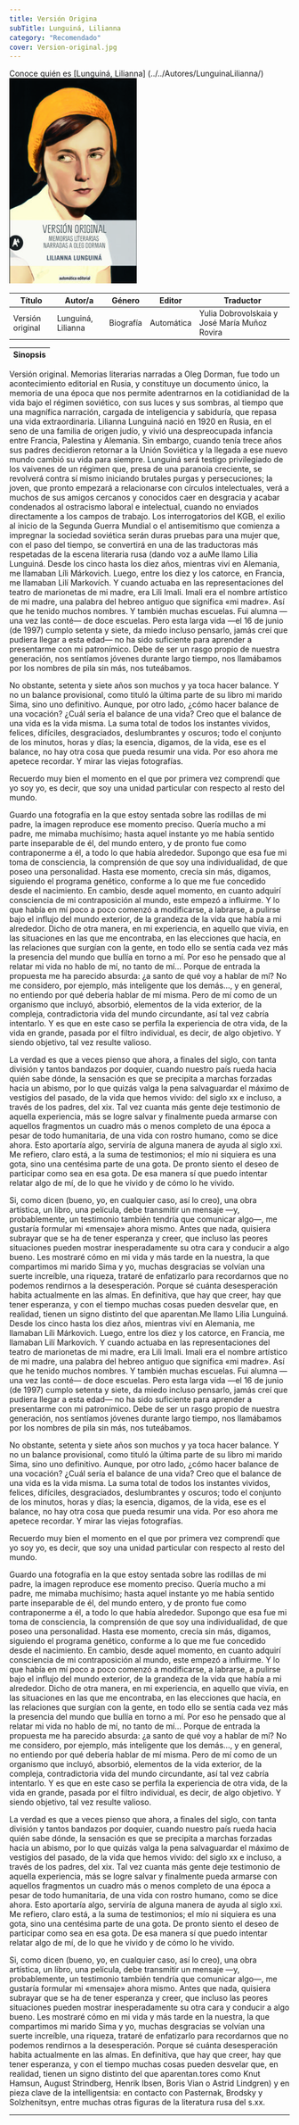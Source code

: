 ```yaml
---
title: Versión Origina
subTitle: Lunguiná, Lilianna
category: "Recomendado"
cover: Version-original.jpg
---
```

Conoce quién es [Lunguiná, Lilianna] (../../Autores/LunguinaLilianna/)
!["Imagen no encontrada"](Version-original.jpg)

Título | Autor/a | Género | Editor | Traductor |
------ | ------- | ------ | ------ | --------- |
Versión original  | Lunguiná, Lilianna | Biografía | Automática | Yulia Dobrovolskaia y José María Muñoz Rovira |

|Sinopsis|
|--------|
Versión original. Memorias literarias narradas a Oleg Dorman, fue todo un acontecimiento editorial en Rusia, y constituye un documento único, la memoria de una época que nos permite adentrarnos en la cotidianidad de la vida bajo el régimen soviético, con sus luces y sus sombras, al tiempo que una magnífica narración, cargada de inteligencia y sabiduría, que repasa una vida extraordinaria. Lilianna Lunguiná nació en 1920 en Rusia, en el seno de una familia de origen judío, y vivió una despreocupada infancia entre Francia, Palestina y Alemania. Sin embargo, cuando tenía trece años sus padres decidieron retornar a la Unión Soviética y la llegada a ese nuevo mundo cambió su vida para siempre. Lunguiná será testigo privilegiado de los vaivenes de un régimen que, presa de una paranoia creciente, se revolverá contra sí mismo iniciando brutales purgas y persecuciones; la joven, que pronto empezará a relacionarse con círculos intelectuales, verá a muchos de sus amigos cercanos y conocidos caer en desgracia y acabar condenados al ostracismo laboral e intelectual, cuando no enviados directamente a los campos de trabajo. Los interrogatorios del KGB, el exilio al inicio de la Segunda Guerra Mundial o el antisemitismo que comienza a impregnar la sociedad soviética serán duras pruebas para una mujer que, con el paso del tiempo, se convertirá en una de las traductoras más respetadas de la escena literaria rusa (dando voz a auMe llamo Lilia Lunguiná. Desde los cinco hasta los diez años, mientras viví en Alemania, me llamaban Líli Márkovich. Luego, entre los diez y los catorce, en Francia, me llamaban Lilí Markovích. Y cuando actuaba en las representaciones del teatro de marionetas de mi madre, era Lili Imali. Imali era el nombre artístico de mi madre, una palabra del hebreo antiguo que significa «mi madre». Así que he tenido muchos nombres. Y también muchas escuelas. Fui alumna —una vez las conté— de doce escuelas. Pero esta larga vida —el 16 de junio (de 1997) cumplo setenta y siete, da miedo incluso pensarlo, jamás creí que pudiera llegar a esta edad— no ha sido suficiente para aprender a presentarme con mi patronímico. Debe de ser un rasgo propio de nuestra generación, nos sentíamos jóvenes durante largo tiempo, nos llamábamos por los nombres de pila sin más, nos tuteábamos.

No obstante, setenta y siete años son muchos y ya toca hacer balance. Y no un balance provisional, como tituló la última parte de su libro mi marido Sima, sino uno definitivo. Aunque, por otro lado, ¿cómo hacer balance de una vocación? ¿Cuál sería el balance de una vida? Creo que el balance de una vida es la vida misma. La suma total de todos los instantes vividos, felices, difíciles, desgraciados, deslumbrantes y oscuros; todo el conjunto de los minutos, horas y días; la esencia, digamos, de la vida, ese es el balance, no hay otra cosa que pueda resumir una vida. Por eso ahora me apetece recordar. Y mirar las viejas fotografías.

Recuerdo muy bien el momento en el que por primera vez comprendí que yo soy yo, es decir, que soy una unidad particular con respecto al resto del mundo.

Guardo una fotografía en la que estoy sentada sobre las rodillas de mi padre, la imagen reproduce ese momento preciso. Quería mucho a mi padre, me mimaba muchísimo; hasta aquel instante yo me había sentido parte inseparable de él, del mundo entero, y de pronto fue como contraponerme a él, a todo lo que había alrededor. Supongo que esa fue mi toma de consciencia, la comprensión de que soy una individualidad, de que poseo una personalidad. Hasta ese momento, crecía sin más, digamos, siguiendo el programa genético, conforme a lo que me fue concedido desde el nacimiento. En cambio, desde aquel momento, en cuanto adquirí consciencia de mi contraposición al mundo, este empezó a influirme. Y lo que había en mí poco a poco comenzó a modificarse, a labrarse, a pulirse bajo el influjo del mundo exterior, de la grandeza de la vida que había a mi alrededor. Dicho de otra manera, en mi experiencia, en aquello que vivía, en las situaciones en las que me encontraba, en las elecciones que hacía, en las relaciones que surgían con la gente, en todo ello se sentía cada vez más la presencia del mundo que bullía en torno a mí. Por eso he pensado que al relatar mi vida no hablo de mí, no tanto de mí… Porque de entrada la propuesta me ha parecido absurda: ¿a santo de qué voy a hablar de mí? No me considero, por ejemplo, más inteligente que los demás…, y en general, no entiendo por qué debería hablar de mí misma. Pero de mí como de un organismo que incluyó, absorbió, elementos de la vida exterior, de la compleja, contradictoria vida del mundo circundante, así tal vez cabría intentarlo. Y es que en este caso se perfila la experiencia de otra vida, de la vida en grande, pasada por el filtro individual, es decir, de algo objetivo. Y siendo objetivo, tal vez resulte valioso.

La verdad es que a veces pienso que ahora, a finales del siglo, con tanta división y tantos bandazos por doquier, cuando nuestro país rueda hacia quién sabe dónde, la sensación es que se precipita a marchas forzadas hacia un abismo, por lo que quizás valga la pena salvaguardar el máximo de vestigios del pasado, de la vida que hemos vivido: del siglo xx e incluso, a través de los padres, del xix. Tal vez cuanta más gente deje testimonio de aquella experiencia, más se logre salvar y finalmente pueda armarse con aquellos fragmentos un cuadro más o menos completo de una época a pesar de todo humanitaria, de una vida con rostro humano, como se dice ahora. Esto aportaría algo, serviría de alguna manera de ayuda al siglo xxi. Me refiero, claro está, a la suma de testimonios; el mío ni siquiera es una gota, sino una centésima parte de una gota. De pronto siento el deseo de participar como sea en esa gota. De esa manera sí que puedo intentar relatar algo de mí, de lo que he vivido y de cómo lo he vivido.

Si, como dicen (bueno, yo, en cualquier caso, así lo creo), una obra artística, un libro, una película, debe transmitir un mensaje —y, probablemente, un testimonio también tendría que comunicar algo—, me gustaría formular mi «mensaje» ahora mismo. Antes que nada, quisiera subrayar que se ha de tener esperanza y creer, que incluso las peores situaciones pueden mostrar inesperadamente su otra cara y conducir a algo bueno. Les mostraré cómo en mi vida y más tarde en la nuestra, la que compartimos mi marido Sima y yo, muchas desgracias se volvían una suerte increíble, una riqueza, trataré de enfatizarlo para recordarnos que no podemos rendirnos a la desesperación. Porque sé cuánta desesperación habita actualmente en las almas. En definitiva, que hay que creer, hay que tener esperanza, y con el tiempo muchas cosas pueden desvelar que, en realidad, tienen un signo distinto del que aparentan.Me llamo Lilia Lunguiná. Desde los cinco hasta los diez años, mientras viví en Alemania, me llamaban Líli Márkovich. Luego, entre los diez y los catorce, en Francia, me llamaban Lilí Markovích. Y cuando actuaba en las representaciones del teatro de marionetas de mi madre, era Lili Imali. Imali era el nombre artístico de mi madre, una palabra del hebreo antiguo que significa «mi madre». Así que he tenido muchos nombres. Y también muchas escuelas. Fui alumna —una vez las conté— de doce escuelas. Pero esta larga vida —el 16 de junio (de 1997) cumplo setenta y siete, da miedo incluso pensarlo, jamás creí que pudiera llegar a esta edad— no ha sido suficiente para aprender a presentarme con mi patronímico. Debe de ser un rasgo propio de nuestra generación, nos sentíamos jóvenes durante largo tiempo, nos llamábamos por los nombres de pila sin más, nos tuteábamos.

No obstante, setenta y siete años son muchos y ya toca hacer balance. Y no un balance provisional, como tituló la última parte de su libro mi marido Sima, sino uno definitivo. Aunque, por otro lado, ¿cómo hacer balance de una vocación? ¿Cuál sería el balance de una vida? Creo que el balance de una vida es la vida misma. La suma total de todos los instantes vividos, felices, difíciles, desgraciados, deslumbrantes y oscuros; todo el conjunto de los minutos, horas y días; la esencia, digamos, de la vida, ese es el balance, no hay otra cosa que pueda resumir una vida. Por eso ahora me apetece recordar. Y mirar las viejas fotografías.

Recuerdo muy bien el momento en el que por primera vez comprendí que yo soy yo, es decir, que soy una unidad particular con respecto al resto del mundo.

Guardo una fotografía en la que estoy sentada sobre las rodillas de mi padre, la imagen reproduce ese momento preciso. Quería mucho a mi padre, me mimaba muchísimo; hasta aquel instante yo me había sentido parte inseparable de él, del mundo entero, y de pronto fue como contraponerme a él, a todo lo que había alrededor. Supongo que esa fue mi toma de consciencia, la comprensión de que soy una individualidad, de que poseo una personalidad. Hasta ese momento, crecía sin más, digamos, siguiendo el programa genético, conforme a lo que me fue concedido desde el nacimiento. En cambio, desde aquel momento, en cuanto adquirí consciencia de mi contraposición al mundo, este empezó a influirme. Y lo que había en mí poco a poco comenzó a modificarse, a labrarse, a pulirse bajo el influjo del mundo exterior, de la grandeza de la vida que había a mi alrededor. Dicho de otra manera, en mi experiencia, en aquello que vivía, en las situaciones en las que me encontraba, en las elecciones que hacía, en las relaciones que surgían con la gente, en todo ello se sentía cada vez más la presencia del mundo que bullía en torno a mí. Por eso he pensado que al relatar mi vida no hablo de mí, no tanto de mí… Porque de entrada la propuesta me ha parecido absurda: ¿a santo de qué voy a hablar de mí? No me considero, por ejemplo, más inteligente que los demás…, y en general, no entiendo por qué debería hablar de mí misma. Pero de mí como de un organismo que incluyó, absorbió, elementos de la vida exterior, de la compleja, contradictoria vida del mundo circundante, así tal vez cabría intentarlo. Y es que en este caso se perfila la experiencia de otra vida, de la vida en grande, pasada por el filtro individual, es decir, de algo objetivo. Y siendo objetivo, tal vez resulte valioso.

La verdad es que a veces pienso que ahora, a finales del siglo, con tanta división y tantos bandazos por doquier, cuando nuestro país rueda hacia quién sabe dónde, la sensación es que se precipita a marchas forzadas hacia un abismo, por lo que quizás valga la pena salvaguardar el máximo de vestigios del pasado, de la vida que hemos vivido: del siglo xx e incluso, a través de los padres, del xix. Tal vez cuanta más gente deje testimonio de aquella experiencia, más se logre salvar y finalmente pueda armarse con aquellos fragmentos un cuadro más o menos completo de una época a pesar de todo humanitaria, de una vida con rostro humano, como se dice ahora. Esto aportaría algo, serviría de alguna manera de ayuda al siglo xxi. Me refiero, claro está, a la suma de testimonios; el mío ni siquiera es una gota, sino una centésima parte de una gota. De pronto siento el deseo de participar como sea en esa gota. De esa manera sí que puedo intentar relatar algo de mí, de lo que he vivido y de cómo lo he vivido.

Si, como dicen (bueno, yo, en cualquier caso, así lo creo), una obra artística, un libro, una película, debe transmitir un mensaje —y, probablemente, un testimonio también tendría que comunicar algo—, me gustaría formular mi «mensaje» ahora mismo. Antes que nada, quisiera subrayar que se ha de tener esperanza y creer, que incluso las peores situaciones pueden mostrar inesperadamente su otra cara y conducir a algo bueno. Les mostraré cómo en mi vida y más tarde en la nuestra, la que compartimos mi marido Sima y yo, muchas desgracias se volvían una suerte increíble, una riqueza, trataré de enfatizarlo para recordarnos que no podemos rendirnos a la desesperación. Porque sé cuánta desesperación habita actualmente en las almas. En definitiva, que hay que creer, hay que tener esperanza, y con el tiempo muchas cosas pueden desvelar que, en realidad, tienen un signo distinto del que aparentan.tores como Knut Hamsun, August Strindberg, Henrik Ibsen, Boris Vian o Astrid Lindgren) y en pieza clave de la intelligentsia: en contacto con Pasternak, Brodsky y Solzhenitsyn, entre muchas otras figuras de la literatura rusa del s.xx. 
***